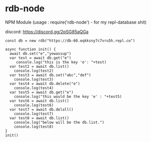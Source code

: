 # rdb-node
NPM Module (usage : require('rdb-node') - for my repl-database shit)

discord: https://discord.gg/2pSG85aQGa
```const rdb = require('rdb-node')
const db = new rdb("https://db-60.eqkksny7c7vru5h.repl.co")

async function init() {
  await db.set("e","yowassup")
  var test = await db.get("e")
     console.log("this is the key 'e': "+test)
  var test2 = await db.list()
    console.log(test2)
  var test3 = await db.set("abc","def")
    console.log(test3)
  var test4 = await db.delete("e")
    console.log(test4)
  var test5 = await db.get("e")
    console.log("this would be the key 'e' : "+test5)
  var test6 = await db.list()
    console.log(test6)
  var test7 = await db.delall()
    console.log(test7)
  var test8 = await db.list()
    console.log("below will be the db.list.")
    console.log(test8)
}
init()


```
